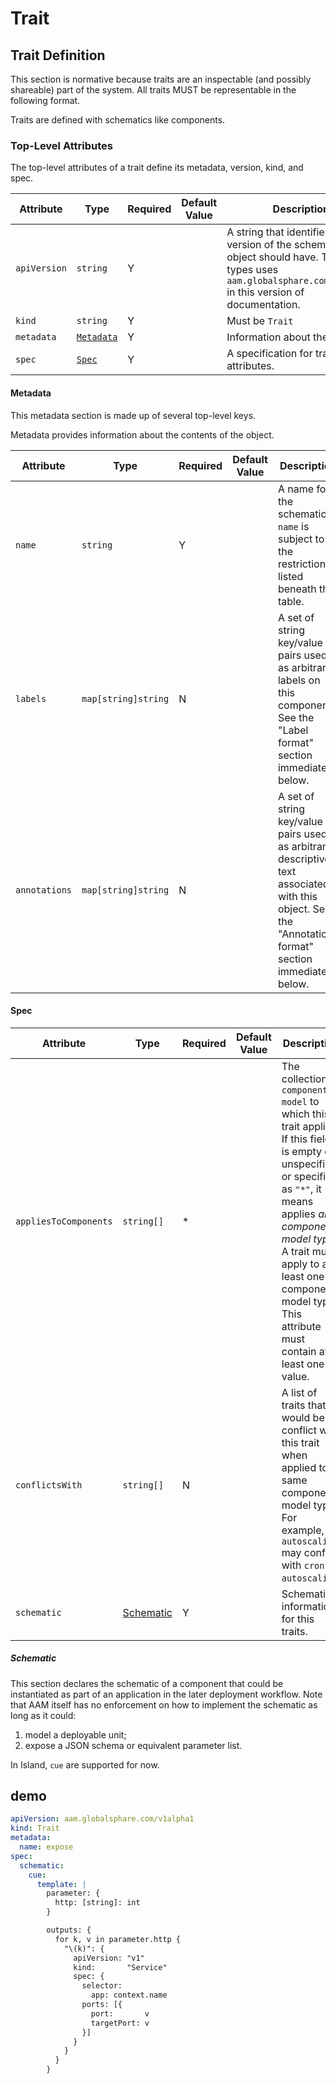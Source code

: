 # Trait

## Trait Definition

This section is normative because traits are an inspectable (and possibly shareable) part of the system. All traits MUST be representable in the following format.

Traits are defined with schematics like components.

### Top-Level Attributes

The top-level attributes of a trait define its metadata, version, kind, and spec.

| Attribute | Type | Required | Default Value | Description |
|-----------|------|----------|---------------|-------------|
| `apiVersion` | `string` | Y || A string that identifies the version of the schema the object should have. The core types uses `aam.globalsphare.com/v1alpha1` in this version of documentation. |
| `kind` | `string` | Y || Must be `Trait` |
| `metadata` | [`Metadata`](#metadata) | Y | | Information about the trait. |
| `spec`| [`Spec`](#spec) | Y || A specification for trait attributes. |

#### Metadata

This metadata section is made up of several top-level keys.

Metadata provides information about the contents of the object.

| Attribute | Type | Required | Default Value | Description |
|-----------|------|----------|---------------|-------------|
| `name` | `string` | Y | | A name for the schematic. `name` is subject to the restrictions listed beneath this table. |
| `labels` | `map[string]string` | N | | A set of string key/value pairs used as arbitrary labels on this component. See the "Label format" section immediately below. |
| `annotations` | `map[string]string`| N || A set of string key/value pairs used as arbitrary descriptive text associated with this object. See the "Annotations format" section immediately below. |

#### Spec

| Attribute | Type | Required | Default Value | Description |
|-----------|------|----------|---------------|-------------|
| `appliesToComponents` | `string[]` | * | | The collection of `component model` to which this trait applies. If this field is empty or unspecified or specified as `"*"`, it means applies _any component model type_. A trait must apply to at least one component model type. This attribute must contain at least one value. |
| `conflictsWith` | `string[]` | N | | A list of traits that would be conflict with this trait when applied to same component model type. For example, `autoscaling` may conflict with `cron-autoscaling`. |
| `schematic` | [Schematic](#schematic) | Y | | Schematic information for this traits. |

##### Schematic

This section declares the schematic of a component that could be instantiated as part of an application in the later deployment workflow. Note that AAM itself has no enforcement on how to implement the schematic as long as it could:
  1. model a deployable unit;
  2. expose a JSON schema or equivalent parameter list. 

In Island, `cue` are supported for now.

## demo
```yaml
apiVersion: aam.globalsphare.com/v1alpha1
kind: Trait
metadata:
  name: expose
spec:
  schematic:
    cue:
      template: |
        parameter: {
          http: [string]: int
        }

        outputs: {
          for k, v in parameter.http {
            "\(k)": {
              apiVersion: "v1"
              kind:       "Service"
              spec: {
                selector:
                  app: context.name
                ports: [{
                  port:       v
                  targetPort: v
                }]
              }
            }
          }
        }
```